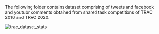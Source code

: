 The following folder contains dataset comprising of tweets and facebook and youtubr comments obtained from shared task competitions of TRAC 2018 and TRAC 2020.  

![trac_dataset_stats](https://user-images.githubusercontent.com/36988779/173924228-b1592580-bb07-4797-97dd-942dcc406207.png)
